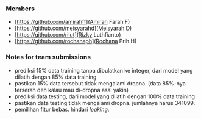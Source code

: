 ### Members

- [https://github.com/amirahff](Amirah Farah F)
- [https://github.com/meisyarahd](Meisyarah D)
- [https://github.com/rilut](Rizky Luthfianto)
- [https://github.com/rochanaph](Rochana Prih H)

### Notes for team submissions

- prediksi 15% data training  tanpa dibulatkan ke integer, dari model yang dilatih dengan 85% data training
- pastikan 15% data tersebut tidak mengalami dropna. (data 85%-nya terserah deh kalau mau di-dropna asal yakin) 
- prediksi data testing, dari model yang dilatih dengan 100% data training
- pastikan data testing tidak mengalami dropna. jumlahnya harus 341099.
- pemilihan fitur bebas. hindari *leaking*.
